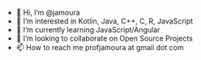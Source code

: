 - 👋 Hi, I’m @jamoura
- 👀 I’m interested in Kotlin, Java, C++, C, R, JavaScript
- 🌱 I’m currently learning JavaScript/Angular
- 💞️ I’m looking to collaborate on Open Source Projects
- 📫 How to reach me profjamoura at gmail dot com

